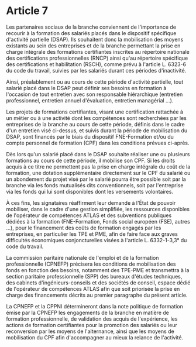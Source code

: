 # Article 7

Les partenaires sociaux de la branche conviennent de l'importance de recourir à la formation des salariés placés dans le dispositif spécifique d'activité partielle (DSAP). Ils souhaitent donc la mobilisation des moyens existants au sein des entreprises et de la branche permettant la prise en charge intégrale des formations certifiantes inscrites au répertoire nationale des certifications professionnelles (RNCP) ainsi qu'au répertoire spécifique des certifications et habilitation (RSCH), comme prévu à l'article L. 6323-6 du code du travail, suivies par les salariés durant ces périodes d'inactivité.

Ainsi, préalablement ou au cours de cette période d'activité partielle, tout salarié placé dans le DSAP peut définir ses besoins en formation à l'occasion de tout entretien avec son responsable hiérarchique (entretien professionnel, entretien annuel d'évaluation, entretien managérial …).

Les projets de formations certifiantes, visant une certification rattachée à un métier ou à une activité dont les compétences sont recherchées par les entreprises de la branche au cours de cette période, définis dans le cadre d'un entretien visé ci-dessus, et suivis durant la période de mobilisation du DSAP, sont financés par le biais du dispositif FNE-Formation et/ou du compte personnel de formation (CPF) dans les conditions prévues ci-après.

Dès lors qu'un salarié placé dans le DSAP souhaite réaliser une ou plusieurs formations au cours de cette période, il mobilise son CPF. Si les droits acquis à ce titre ne permettent pas la prise en charge intégrale du coût de la formation, une dotation supplémentaire directement sur le CPF du salarié ou un abondement du projet visé par le salarié pourra être possible soit par la branche via les fonds mutualisés dits conventionnels, soit par l'entreprise via les fonds qui lui sont disponibles dont les versements volontaires.

À ces fins, les signataires réaffirment leur demande à l'État de pouvoir mobiliser, dans le cadre d'une gestion simplifiée, les ressources disponibles de l'opérateur de compétences ATLAS et des subventions publiques dédiées à la formation (FNE-Formation, Fonds social européen (FSE), autres …), pour le financement des coûts de formation engagés par les entreprises, en particulier les TPE et PME, afin de faire face aux graves difficultés économiques conjoncturelles visées à l'article L. 6332-1-3,3° du code du travail.

La commission paritaire nationale de l'emploi et de la formation professionnelle (CPNEFP) précisera les conditions de mobilisation des fonds en fonction des besoins, notamment des TPE-PME et transmettra à la section paritaire professionnelle (SPP) des bureaux d'études techniques, des cabinets d'ingénieurs-conseils et des sociétés de conseil, espace dédié de l'opérateur de compétences ATLAS afin que soit priorisée la prise en charge des financements décrits au premier paragraphe du présent article.

La CPNEFP et la CPPNI détermineront dans la note politique de formation émise par la CPNEFP les engagements de la branche en matière de formation professionnelle, de validation des acquis de l'expérience, les actions de formation certifiantes pour la promotion des salariés ou leur reconversion par les moyens de l'alternance, ainsi que les moyens de mobilisation du CPF afin d'accompagner au mieux la relance de l'activité.

